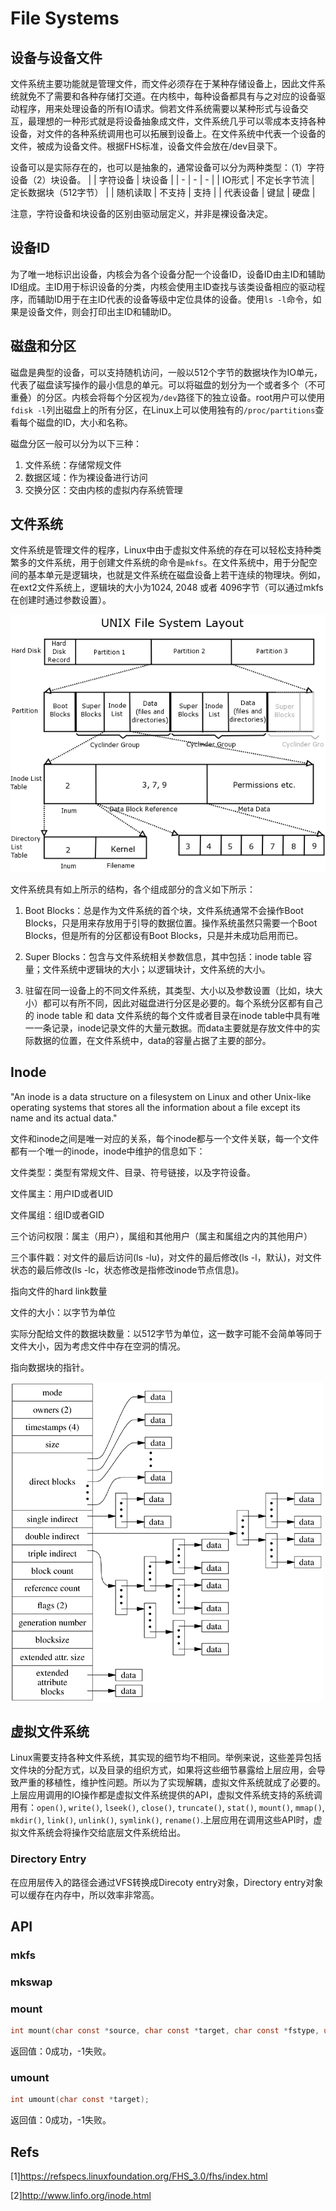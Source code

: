 # File Systems

## 设备与设备文件

文件系统主要功能就是管理文件，而文件必须存在于某种存储设备上，因此文件系统就免不了需要和各种存储打交道。在内核中，每种设备都具有与之对应的设备驱动程序，用来处理设备的所有IO请求。倘若文件系统需要以某种形式与设备交互，最理想的一种形式就是将设备抽象成文件，文件系统几乎可以零成本支持各种设备，对文件的各种系统调用也可以拓展到设备上。在文件系统中代表一个设备的文件，被成为设备文件。根据FHS标准，设备文件会放在/dev目录下。

设备可以是实际存在的，也可以是抽象的，通常设备可以分为两种类型：（1）字符设备（2）块设备。
| | 字符设备 | 块设备 |
| - | - | - |
| IO形式 | 不定长字节流 | 定长数据块（512字节） |
| 随机读取 | 不支持 | 支持 |
| 代表设备 | 键鼠 | 硬盘 |

注意，字符设备和块设备的区别由驱动层定义，并非是裸设备决定。

## 设备ID

为了唯一地标识出设备，内核会为各个设备分配一个设备ID，设备ID由主ID和辅助ID组成。主ID用于标识设备的分类，内核会使用主ID查找与该类设备相应的驱动程序，而辅助ID用于在主ID代表的设备等级中定位具体的设备。使用`ls -l`命令，如果是设备文件，则会打印出主ID和辅助ID。

## 磁盘和分区

磁盘是典型的设备，可以支持随机访问，一般以512个字节的数据块作为IO单元，代表了磁盘读写操作的最小信息的单元。可以将磁盘的划分为一个或者多个（不可重叠）的分区。内核会将每个分区视为`/dev`路径下的独立设备。root用户可以使用`fdisk -l`列出磁盘上的所有分区，在Linux上可以使用独有的`/proc/partitions`查看每个磁盘的ID，大小和名称。

磁盘分区一般可以分为以下三种：

1. 文件系统：存储常规文件
2. 数据区域：作为裸设备进行访问
3. 交换分区：交由内核的虚拟内存系统管理

## 文件系统

文件系统是管理文件的程序，Linux中由于虚拟文件系统的存在可以轻松支持种类繁多的文件系统，用于创建文件系统的命令是`mkfs`。在文件系统中，用于分配空间的基本单元是逻辑块，也就是文件系统在磁盘设备上若干连续的物理块。例如，在ext2文件系统上，逻辑块的大小为1024, 2048 或者 4096字节（可以通过mkfs在创建时通过参数设置）。

![File System Layout](../res/image/R-C.png)

文件系统具有如上所示的结构，各个组成部分的含义如下所示：

1. Boot Blocks：总是作为文件系统的首个块，文件系统通常不会操作Boot Blocks，只是用来存放用于引导的数据位置。操作系统虽然只需要一个Boot Blocks，但是所有的分区都设有Boot Blocks，只是并未成功启用而已。

2. Super Blocks：包含与文件系统相关参数信息，其中包括：inode table 容量；文件系统中逻辑块的大小；以逻辑块计，文件系统的大小。
3. 驻留在同一设备上的不同文件系统，其类型、大小以及参数设置（比如，块大小）都可以有所不同，因此对磁盘进行分区是必要的。每个系统分区都有自己的 inode table 和 data
文件系统的每个文件或者目录在inode table中具有唯一一条记录，inode记录文件的大量元数据。而data主要就是存放文件中的实际数据的位置，在文件系统中，data的容量占据了主要的部分。

## Inode

"An inode is a data structure on a filesystem on Linux and other Unix-like operating systems that stores all the information about a file except its name and its actual data."

文件和inode之间是唯一对应的关系，每个inode都与一个文件关联，每一个文件都有一个唯一的inode，inode中维护的信息如下：

文件类型：类型有常规文件、目录、符号链接，以及字符设备。

文件属主：用户ID或者UID

文件属组：组ID或者GID

三个访问权限：属主（用户），属组和其他用户（属主和属组之内的其他用户）

三个事件戳：对文件的最后访问(ls -lu)，对文件的最后修改(ls -l，默认)，对文件状态的最后修改(ls -lc，状态修改是指修改inode节点信息)。

指向文件的hard link数量

文件的大小：以字节为单位

实际分配给文件的数据块数量：以512字节为单位，这一数字可能不会简单等同于文件大小，因为考虑文件中存在空洞的情况。

指向数据块的指针。

![Inode layout](../res/image/08fig01.gif)

## 虚拟文件系统

Linux需要支持各种文件系统，其实现的细节均不相同。举例来说，这些差异包括文件块的分配方式，以及目录的组织方式，如果将这些细节暴露给上层应用，会导致严重的移植性，维护性问题。所以为了实现解耦，虚拟文件系统就成了必要的。上层应用调用的IO操作都是虚拟文件系统提供的API，虚拟文件系统支持的系统调用有：`open()`, `write()`, `lseek()`, `close()`, `truncate()`, `stat()`, `mount()`, `mmap()`, `mkdir()`, `link()`, `unlink()`, `symlink()`, `rename()`.上层应用在调用这些API时，虚拟文件系统会将操作交给底层文件系统给出。

### Directory Entry

在应用层传入的路径会通过VFS转换成Direcoty entry对象，Directory entry对象可以缓存在内存中，所以效率非常高。

## API

### mkfs

### mkswap

### mount

```c
int mount(char const *source, char const *target, char const *fstype, unsigned long mountflags, void const *data);
```

返回值：0成功，-1失败。

### umount

```c
int umount(char const *target);
```

返回值：0成功，-1失败。

## Refs

\[1\]<https://refspecs.linuxfoundation.org/FHS_3.0/fhs/index.html>

\[2\]<http://www.linfo.org/inode.html>
